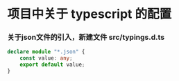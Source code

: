 # 项目中关于 typescript 的配置

### 关于json文件的引入，新建文件 src/typings.d.ts

```typescript
declare module "*.json" {
    const value: any;
    export default value;
}
```
